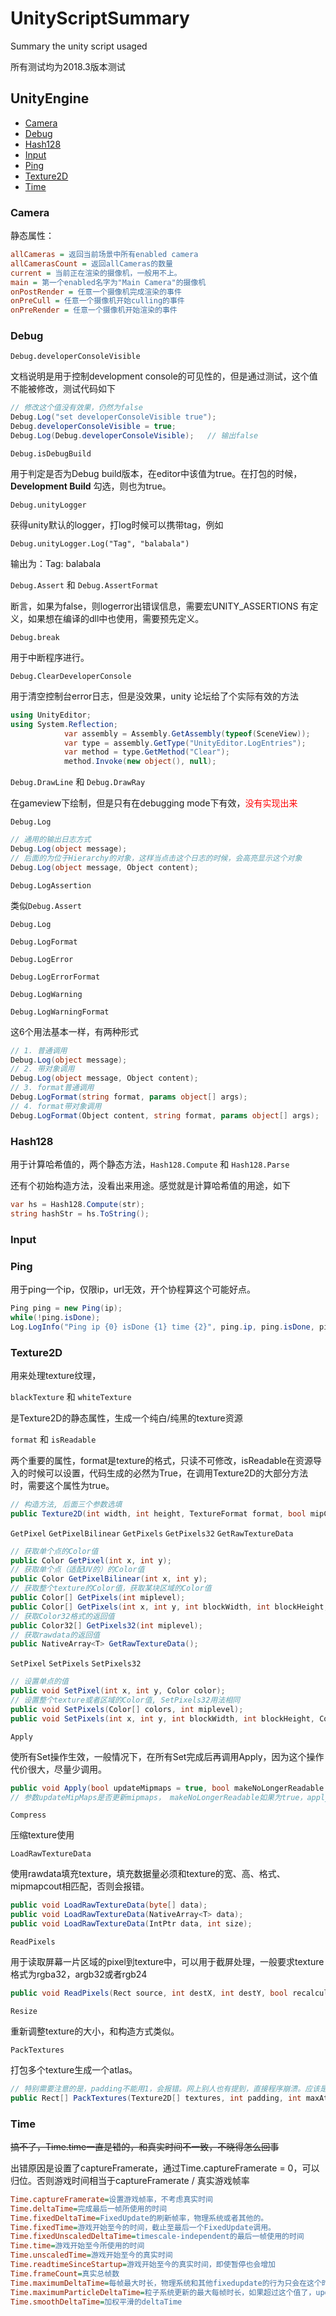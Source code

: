 # UnityScriptSummary
Summary the unity script usaged

所有测试均为2018.3版本测试

## UnityEngine

* [Camera](#Camera)
* [Debug](#Debug)
* [Hash128](#Hash128)
* [Input](#Input)
* [Ping](#Ping)
* [Texture2D](#Texture2D)
* [Time](#Time)



































































### Camera

静态属性：

```ini
allCameras = 返回当前场景中所有enabled camera
allCamerasCount = 返回allCameras的数量
current = 当前正在渲染的摄像机，一般用不上。
main = 第一个enabled名字为"Main Camera"的摄像机
onPostRender = 任意一个摄像机完成渲染的事件
onPreCull = 任意一个摄像机开始culling的事件
onPreRender = 任意一个摄像机开始渲染的事件
```




### Debug

`Debug.developerConsoleVisible` 

文档说明是用于控制development console的可见性的，但是通过测试，这个值不能被修改，测试代码如下

```c#
// 修改这个值没有效果，仍然为false
Debug.Log("set developerConsoleVisible true");
Debug.developerConsoleVisible = true;
Debug.Log(Debug.developerConsoleVisible);	// 输出false
```

`Debug.isDebugBuild`

用于判定是否为Debug build版本，在editor中该值为true。在打包的时候，**Development Build** 勾选，则也为true。

`Debug.unityLogger` 

获得unity默认的logger，打log时候可以携带tag，例如

`Debug.unityLogger.Log("Tag", "balabala")`

输出为：Tag: balabala

`Debug.Assert` 和 `Debug.AssertFormat`

断言，如果为false，则logerror出错误信息，需要宏UNITY_ASSERTIONS 有定义，如果想在编译的dll中也使用，需要预先定义。

`Debug.break`

用于中断程序进行。

`Debug.ClearDeveloperConsole`

用于清空控制台error日志，但是没效果，unity 论坛给了个实际有效的方法

```c#
using UnityEditor;
using System.Reflection;
			var assembly = Assembly.GetAssembly(typeof(SceneView));
            var type = assembly.GetType("UnityEditor.LogEntries");
            var method = type.GetMethod("Clear");
            method.Invoke(new object(), null);
```

`Debug.DrawLine` 和 `Debug.DrawRay` 

在gameview下绘制，但是只有在debugging mode下有效，<font color="red">没有实现出来</font>

`Debug.Log`

```c#
// 通用的输出日志方式
Debug.Log(object message);
// 后面的为位于Hierarchy的对象，这样当点击这个日志的时候，会高亮显示这个对象
Debug.Log(object message, Object content);
```

`Debug.LogAssertion`

类似`Debug.Assert`

`Debug.Log`

`Debug.LogFormat`

`Debug.LogError`

`Debug.LogErrorFormat`

`Debug.LogWarning`

`Debug.LogWarningFormat`

这6个用法基本一样，有两种形式

```c#
// 1. 普通调用
Debug.Log(object message);
// 2. 带对象调用
Debug.Log(object message, Object content);
// 3. format普通调用
Debug.LogFormat(string format, params object[] args);
// 4. format带对象调用
Debug.LogFormat(Object content, string format, params object[] args);
```



### Hash128

用于计算哈希值的，两个静态方法，`Hash128.Compute` 和 `Hash128.Parse`

还有个初始构造方法，没看出来用途。感觉就是计算哈希值的用途，如下

```c#
var hs = Hash128.Compute(str);
string hashStr = hs.ToString();
```



### Input

### Ping

用于ping一个ip，仅限ip，url无效，开个协程算这个可能好点。

```c#
Ping ping = new Ping(ip);
while(!ping.isDone);
Log.LogInfo("Ping ip {0} isDone {1} time {2}", ping.ip, ping.isDone, ping.time);
```



### Texture2D

用来处理texture纹理，

`blackTexture` 和 `whiteTexture`

是Texture2D的静态属性，生成一个纯白/纯黑的texture资源

`format` 和 `isReadable`

两个重要的属性，format是texture的格式，只读不可修改，isReadable在资源导入的时候可以设置，代码生成的必然为True，在调用Texture2D的大部分方法时，需要这个属性为true。

```c#
// 构造方法, 后面三个参数选填
public Texture2D(int width, int height, TextureFormat format, bool mipChain, bool linear);
```

`GetPixel` `GetPixelBilinear` `GetPixels` `GetPixels32` `GetRawTextureData`

```c#
// 获取单个点的Color值
public Color GetPixel(int x, int y);
// 获取单个点（适配UV的）的Color值
public Color GetPixelBilinear(int x, int y);
// 获取整个texture的Color值，获取某块区域的Color值
public Color[] GetPixels(int miplevel);
public Color[] GetPixels(int x, int y, int blockWidth, int blockHeight, int miplevel);
// 获取Color32格式的返回值
public Color32[] GetPixels32(int miplevel);
// 获取rawdata的返回值
public NativeArray<T> GetRawTextureData();
```

`SetPixel` `SetPixels` `SetPixels32`

```c#
// 设置单点的值
public void SetPixel(int x, int y, Color color);
// 设置整个texture或者区域的Color值, SetPixels32用法相同
public void SetPixels(Color[] colors, int miplevel);
public void SetPixels(int x, int y, int blockWidth, int blockHeight, Color[] colors, int miplevel);

```

`Apply`

使所有Set操作生效，一般情况下，在所有Set完成后再调用Apply，因为这个操作代价很大，尽量少调用。

```c#
public void Apply(bool updateMipmaps = true, bool makeNoLongerReadable = false);
// 参数updateMipMaps是否更新mipmaps， makeNoLongerReadable如果为true，apply之后texture的系统内存拷贝会释放。
```

`Compress`

压缩texture使用

`LoadRawTextureData`

使用rawdata填充texture，填充数据量必须和texture的宽、高、格式、mipmapcout相匹配，否则会报错。

```c#
public void LoadRawTextureData(byte[] data);
public void LoadRawTextureData(NativeArray<T> data);
public void LoadRawTextureData(IntPtr data, int size);
```

`ReadPixels`

用于读取屏幕一片区域的pixel到texture中，可以用于截屏处理，一般要求texture格式为rgba32，argb32或者rgb24

```c#
public void ReadPixels(Rect source, int destX, int destY, bool recalculateMipMaps);
```

`Resize`

重新调整texture的大小，和构造方式类似。

`PackTextures`

打包多个texture生成一个atlas。

```c#
// 特别需要注意的是，padding不能用1，会报错。网上别人也有提到，直接程序崩溃。应该是有bug
public Rect[] PackTextures(Texture2D[] textures, int padding, int maxAtlasSize, bool makeNoLongerReadable);
```



### Time

<s>搞不了，Time.time一直是错的，和真实时间不一致，不晓得怎么回事</s>

出错原因是设置了captureFramerate，通过Time.captureFramerate = 0，可以归位。否则游戏时间相当于captureFramerate / 真实游戏帧率

```ini
Time.captureFramerate=设置游戏帧率，不考虑真实时间
Time.deltaTime=完成最后一帧所使用的时间
Time.fixedDeltaTime=FixedUpdate的刷新帧率，物理系统或者其他的。
Time.fixedTime=游戏开始至今的时间，截止至最后一个FixedUpdate调用。
Time.fixedUnscaledDeltaTime=timescale-independent的最后一帧使用的时间
Time.time=游戏开始至今所使用的时间
Time.unscaledTime=游戏开始至今的真实时间
Time.readtimeSinceStartup=游戏开始至今的真实时间，即使暂停也会增加
Time.frameCount=真实总帧数
Time.maximumDeltaTime=每帧最大时长，物理系统和其他fixedupdate的行为只会在这个时间段执行
Time.maximumParticleDeltaTime=粒子系统更新的最大每帧时长，如果超过这个值了，update会拆分为多帧执行
Time.smoothDeltaTime=加权平滑的deltaTime
```

